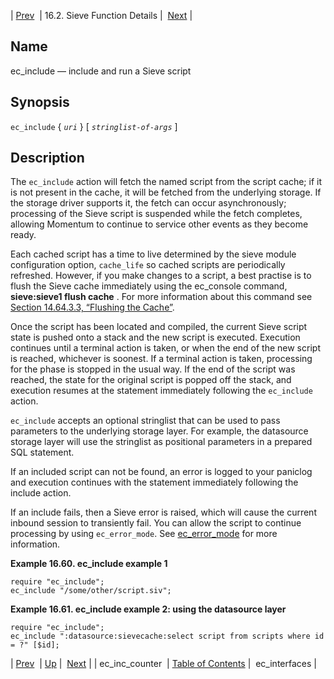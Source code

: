 | [Prev](sieve.ref.ec_inc_counter)  | 16.2. Sieve Function Details |  [Next](sieve.ref.ec_interfaces.php) |

<a name="sieve.ref.ec_include"></a>
## Name

ec_include — include and run a Sieve script

## Synopsis

`ec_include` { *`uri`* } [ *`stringlist-of-args`* ]

<a name="idp29936208"></a>
## Description

The `ec_include` action will fetch the named script from the script cache; if it is not present in the cache, it will be fetched from the underlying storage. If the storage driver supports it, the fetch can occur asynchronously; processing of the Sieve script is suspended while the fetch completes, allowing Momentum to continue to service other events as they become ready.

Each cached script has a time to live determined by the sieve module configuration option, `cache_life` so cached scripts are periodically refreshed. However, if you make changes to a script, a best practise is to flush the Sieve cache immediately using the ec_console command, **sieve:sieve1 flush cache** . For more information about this command see [Section 14.64.3.3, “Flushing the Cache”](modules.sieve#modules.sieve.sieve.flush.cache "14.64.3.3. Flushing the Cache").

Once the script has been located and compiled, the current Sieve script state is pushed onto a stack and the new script is executed. Execution continues until a terminal action is taken, or when the end of the new script is reached, whichever is soonest. If a terminal action is taken, processing for the phase is stopped in the usual way. If the end of the script was reached, the state for the original script is popped off the stack, and execution resumes at the statement immediately following the `ec_include` action.

`ec_include` accepts an optional stringlist that can be used to pass parameters to the underlying storage layer. For example, the datasource storage layer will use the stringlist as positional parameters in a prepared SQL statement.

If an included script can not be found, an error is logged to your paniclog and execution continues with the statement immediately following the include action.

If an include fails, then a Sieve error is raised, which will cause the current inbound session to transiently fail. You can allow the script to continue processing by using `ec_error_mode`. See [ec_error_mode](sieve.ref.ec_error_mode "ec_error_mode") for more information.

<a name="example.ec_include"></a>

**Example 16.60. ec_include example 1**

```
require "ec_include";
ec_include "/some/other/script.siv";
```

<a name="example.ec_include.second"></a>

**Example 16.61. ec_include example 2: using the datasource layer**

```
require "ec_include";
ec_include ":datasource:sievecache:select script from scripts where id = ?" [$id];
```

| [Prev](sieve.ref.ec_inc_counter)  | [Up](sieve.ref.files.php) |  [Next](sieve.ref.ec_interfaces.php) |
| ec_inc_counter  | [Table of Contents](index) |  ec_interfaces |
